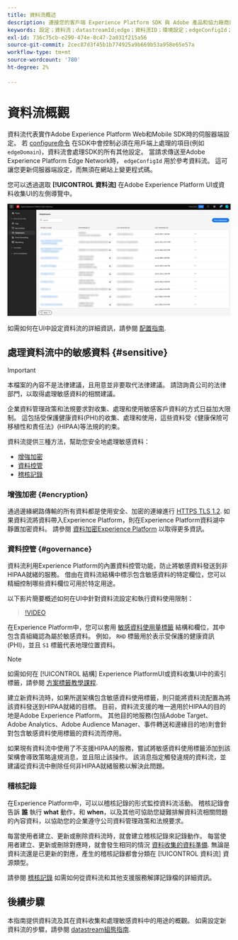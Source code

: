 ```yaml
---
title: 資料流概述
description: 連接您的客戶端 Experience Platform SDK 與 Adobe 產品和協力廠商目標的整合。
keywords: 設定；資料流；datastreamId;edge；資料流ID；環境設定；edgeConfigId；身分；ID同步；啟用ID同步容器ID；沙箱；串流入口；事件資料集；目標；用戶端代碼；屬性Token；目標環境ID;Cookie目的地；URL目標；Analytics設定區塊報表套裝ID；資料收集的資料準備；資料準備；映射器；XDM；邊緣上的DM
exl-id: 736c75cb-e290-474e-8c47-2a031f215a56
source-git-commit: 2cec87d3f45b1b774925a9b669b53a958e65e57a
workflow-type: tm+mt
source-wordcount: '780'
ht-degree: 2%

---
```


# 資料流概觀

資料流代表實作Adobe Experience Platform Web和Mobile SDK時的伺服器端設定。 若 [configure命令](../fundamentals/configuring-the-sdk.md) 在SDK中會控制必須在用戶端上處理的項目(例如 `edgeDomain`)，資料流會處理SDK的所有其他設定。 當請求傳送至Adobe Experience Platform Edge Network時， `edgeConfigId` 用於參考資料流。 這可讓您更新伺服器端設定，而無須在網站上變更程式碼。

您可以透過選取 **[!UICONTROL 資料流]** 在Adobe Experience Platform UI或資料收集UI的左側導覽中。

![UI中的「資料流」索引標籤](../assets/datastreams/overview/datastreams-tab.png)

如需如何在UI中設定資料流的詳細資訊，請參閱 [配置指南](./configure.md).

## 處理資料流中的敏感資料 {#sensitive}

>[!IMPORTANT]
>
>本檔案的內容不是法律建議，且用意並非要取代法律建議。 請諮詢貴公司的法律部門，以取得處理敏感資料的相關建議。

企業資料管理政策和法規要求對收集、處理和使用敏感客戶資料的方式日益加大限制。 這包括受保護健康資料(PHI)的收集、處理和使用，這些資料受《健康保險可移植性和責任法》(HIPAA)等法規的約束。

資料流提供三種方法，幫助您安全地處理敏感資料：

* [增強加密](#encryption)
* [資料控管](#governance)
* [稽核記錄](#audit-logs)

### 增強加密 {#encryption}

通過邊緣網路傳輸的所有資料都是使用安全、加密的連線進行 [HTTPS TLS 1.2](https://datatracker.ietf.org/doc/html/rfc5246). 如果資料流將資料帶入Experience Platform，則在Experience Platform資料湖中靜置加密資料。 請參閱 [資料加密Experience Platform](../../landing/governance-privacy-security/encryption.md) 以取得更多資訊。

### 資料控管 {#governance}

資料流利用Experience Platform的內置資料控管功能，防止將敏感資料發送到非HIPAA就緒的服務。 借由在資料流結構中標示包含敏感資料的特定欄位，您可以精細控制哪些資料欄位可用於特定用途。

以下影片簡要概述如何在UI中針對資料流設定和執行資料使用限制：

>[!VIDEO](https://video.tv.adobe.com/v/3409588/?quality=12&learn=on&speedcontrol=on)

在Experience Platform中，您可以套用 [敏感資料使用量標籤](../../data-governance/labels/reference.md#sensitive) 結構和欄位，其中包含貴組織認為屬於敏感資料。 例如， `RHD` 標籤用於表示受保護的健康資訊(PHI)，並且 `S1` 標籤代表地理位置資料。

>[!NOTE]
>
>如需如何在 [!UICONTROL 結構] Experience PlatformUI或資料收集UI中的索引標籤，請參閱 [方案標籤教學課程](../../xdm/tutorials/labels.md).

建立新資料流時，如果所選架構包含敏感資料使用標籤，則只能將資料流配置為將該資料發送到HIPAA就緒的目標。 目前，資料流支援的唯一適用於HIPAA的目的地是Adobe Experience Platform。 其他目的地服務(包括Adobe Target、Adobe Analytics、Adobe Audience Manager、事件轉送和邊緣目的地)則會針對包含敏感資料使用標籤的資料流而停用。

如果現有資料流中使用了不支援HIPAA的服務，嘗試將敏感資料使用標籤添加到該架構會導致策略違規消息，並且阻止該操作。 該消息指定觸發違規的資料流，並建議從資料流中刪除任何非HIPAA就緒服務以解決此問題。

### 稽核記錄

在Experience Platform中，可以以稽核記錄的形式監控資料流活動。 稽核記錄會告訴 **誰** 執行 **what** 動作，和 **when**，以及其他可協助您疑難排解資料流相關問題的內容資料，以協助您的企業遵守公司資料管理政策和法規要求。

每當使用者建立、更新或刪除資料流時，就會建立稽核記錄來記錄動作。 每當使用者建立、更新或刪除對應時，就會發生相同的情況 [資料收集的資料準備](./data-prep.md). 無論是資料流還是已更新的對應，產生的稽核記錄都會分類在 [!UICONTROL 資料流] 資源類型。

請參閱 [稽核記錄](../../landing/governance-privacy-security/audit-logs/overview.md) 如需如何從資料流和其他支援服務解譯記錄檔的詳細資訊。

## 後續步驟

本指南提供資料流及其在資料收集和處理敏感資料中的用途的概觀。 如需設定新資料流的步驟，請參閱 [datastream組態指南](./configure.md).
